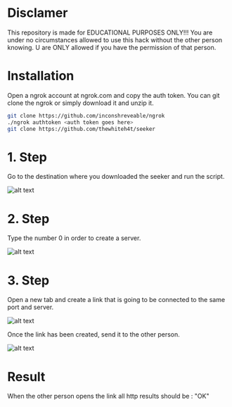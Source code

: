 # Disclamer

This repository is made for EDUCATIONAL PURPOSES ONLY!!! You are under no circumstances allowed to use this hack without the other person knowing. U are ONLY allowed if you have the permission of that person.

# Installation

Open a ngrok account at ngrok.com and copy the auth token.
You can git clone the ngrok or simply download it and unzip it.

```bash
git clone https://github.com/inconshreveable/ngrok
./ngrok authtoken <auth token goes here>
git clone https://github.com/thewhiteh4t/seeker
```

# 1. Step

Go to the destination where you downloaded the seeker and run the script.

![alt text](https://github.com/nikolakosticc/device-tracking-kali-linux/blob/main/images/11.%20Step.png)


# 2. Step

Type the number 0 in order to create a server.

![alt text](https://github.com/nikolakosticc/device-tracking-kali-linux/blob/main/images/2.%20Step.png)

# 3. Step

Open a new tab and create a link that is going to be connected to the same port and server.

![alt text](https://github.com/nikolakosticc/device-tracking-kali-linux/blob/main/images/3.%20Step.png)

Once the link has been created, send it to the other person.

![alt text](https://github.com/nikolakosticc/device-tracking-kali-linux/blob/main/images/3.%20Step%20-%202.%20Phase.png)


# Result

When the other person opens the link all http results should be : "OK"
